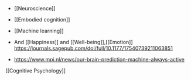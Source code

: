   - [[Neuroscience]]
  - [[Embodied cognition]]
  - [[Machine learning]]

  - And [[Happiness]] and
    [[Well-being]],[[Emotion]]
    https://journals.sagepub.com/doi/full/10.1177/17540739211063851

  - https://www.mpi.nl/news/our-brain-prediction-machine-always-active

[[Cognitive Psychology]]